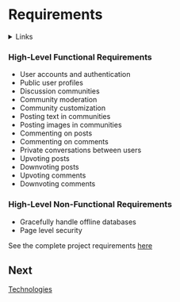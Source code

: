 # Requirements 

<details>
  <summary>Links</summary>
  
  ## Portfolio Links
  - [Introduction](https://github.com/JoshVandeWalle/OpinionMarket/blob/main/Introduction.md "Introduction")  
  - [Requirements](https://github.com/JoshVandeWalle/OpinionMarket/blob/main/Requirements.md "Requirements")  
  - [Technologies](https://github.com/JoshVandeWalle/OpinionMarket/blob/main/Technologies.md "Technolgoies")  
  - [Technical Approach](https://github.com/JoshVandeWalle/OpinionMarket/blob/main/Approach.md "Technical Approach")  
  - [Risks & Challenges](https://github.com/JoshVandeWalle/OpinionMarket/blob/main/RisksAndChallenges.md "Risks & Challenges")  
  - [Issues](https://github.com/JoshVandeWalle/OpinionMarket/blob/main/Issues.md "Issues")  
  ## External Links
  - [Demo](https://www.loom.com/share/3d94522a19c94a43bbb02ec2a3d37ed6 "Demo")
  - [OpinionMarket](https://opinionmarketproject.com/ "OpinionMarket")    
  - [Swagger](https://app.swaggerhub.com/apis/JoshV3742/Capstone/1.0.0 "Swagger")  
</details>  

### High-Level Functional Requirements 
-	User accounts and authentication  
-	Public user profiles  
-	Discussion communities  
-	Community moderation  
-	Community customization  
-	Posting text in communities  
-	Posting images in communities  
-	Commenting on posts  
-	Commenting on comments  
-	Private conversations between users  
-	Upvoting posts  
-	Downvoting posts  
-	Upvoting comments  
-	Downvoting comments  
### High-Level Non-Functional Requirements
- Gracefully handle offline databases
- Page level security  

See the complete project requirements [here](https://github.com/JoshVandeWalle/OpinionMarket/blob/main/requirements.xlsx "Project Requirements") 

## Next 
[Technologies](https://github.com/JoshVandeWalle/OpinionMarket/blob/main/Technologies.md "Technologies")



